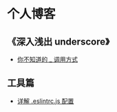 # 个人博客


## 《深入浅出 underscore》
- [你不知道的 _ 调用方式](https://github.com/qinghuanI/underscore-source-code-analysis/issues/1)

## 工具篇

- [详解 .eslintrc.js 配置](https://github.com/qinghuanI/blog/issues/1)